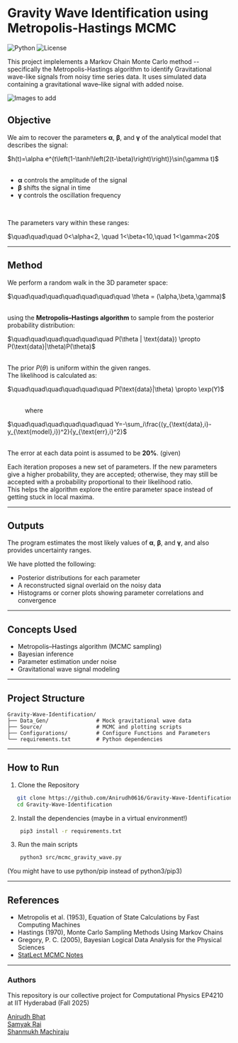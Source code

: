 # Gravity Wave Identification using Metropolis-Hastings MCMC

![Python](https://img.shields.io/badge/Python-3.8%2B-blue) ![License](https://img.shields.io/badge/license-MIT-green) 

This project implelements a Markov Chain Monte Carlo method -- specifically the Metropolis-Hastings algorithm to identify Gravitational wave-like signals from noisy time series data.
It uses simulated data containing a gravitational wave–like signal with added noise.

![Images to add]()

## Objective
We aim to recover the parameters **α**, **β**, and **γ** of the analytical model that describes the signal:
<p align="center">
</p>
$h(t)=\alpha e^{t\left(1-\tanh!\left(2(t-\beta)\right)\right)}\sin(\gamma t)$

<br>
<br>

* **α** controls the amplitude of the signal  
* **β** shifts the signal in time  
* **γ** controls the oscillation frequency  

<br>

The parameters vary within these ranges:

<p align="center">
</p>
$\quad\quad\quad 0<\alpha<2, \quad 1<\beta<10,\quad 1<\gamma<20$

---

## Method

We perform a random walk in the 3D parameter space:

<p align="center">
</p>
$\quad\quad\quad\quad\quad\quad\quad \theta = (\alpha,\beta,\gamma)$

<br>

<br>


using the **Metropolis–Hastings algorithm** to sample from the posterior probability distribution:

<p align="center">
</p>
$\quad\quad\quad\quad\quad\quad P(\theta | \text{data}) \propto P(\text{data}|\theta)P(\theta)$


<br>
<br>

The prior $P(\theta)$ is uniform within the given ranges.  
The likelihood is calculated as:

<p align="center">
</p>
$\quad\quad\quad\quad\quad\quad P(\text{data}|\theta) \propto \exp(Y)$

<br>
<br>
<p align="left">&nbsp;&nbsp;&nbsp;&nbsp;&nbsp;&nbsp;&nbsp;&nbsp;&nbsp;&nbsp;where</p>

<p align="center">
</p>
$\quad\quad\quad\quad\quad\quad Y=-\sum_i\frac{(y_{\text{data},i}-y_{\text{model},i})^2}{y_{\text{err},i}^2}$

<br>
<br>


The error at each data point is assumed to be **20%**. (given)

Each iteration proposes a new set of parameters. If the new parameters give a higher probability, they are accepted; otherwise, they may still be accepted with a probability proportional to their likelihood ratio.  
This helps the algorithm explore the entire parameter space instead of getting stuck in local maxima.

---

## Outputs

The program estimates the most likely values of **α**, **β**, and **γ**, and also provides uncertainty ranges.  

We have plotted the following:
- Posterior distributions for each parameter  
- A reconstructed signal overlaid on the noisy data  
- Histograms or corner plots showing parameter correlations and convergence  

---

## Concepts Used

- Metropolis–Hastings algorithm (MCMC sampling)  
- Bayesian inference  
- Parameter estimation under noise  
- Gravitational wave signal modeling  

---
## Project Structure
```text
Gravity-Wave-Identification/
├── Data_Gen/               # Mock gravitational wave data
├── Source/                 # MCMC and plotting scripts
├── Configurations/         # Configure Functions and Parameters 
└── requirements.txt        # Python dependencies
```
---
## How to Run
1. Clone the Repository
```bash
   git clone https://github.com/Anirudh0616/Gravity-Wave-Identification.git
   cd Gravity-Wave-Identification
```
2. Install the dependencies (maybe in a virtual environment!)
```bash
    pip3 install -r requirements.txt
```
3. Run the main scripts
```bash
    python3 src/mcmc_gravity_wave.py
```

(You might have to use python/pip instead of python3/pip3)

---
## References

- Metropolis et al. (1953), Equation of State Calculations by Fast Computing Machines
- Hastings (1970), Monte Carlo Sampling Methods Using Markov Chains
- Gregory, P. C. (2005), Bayesian Logical Data Analysis for the Physical Sciences
 - [StatLect MCMC Notes](https://www.statlect.com/fundamentals-of-statistics/Metropolis-Hastings-algorithm)
---
### Authors
This repository is our collective project for Computational Physics EP4210 at IIT Hyderabad (Fall 2025)


[Anirudh Bhat](https://github.com/Anirudh0616)  
[Samyak Rai](https://github.com/Sammybro11)  
[Shanmukh Machiraju](https://github.com/1mach0)

